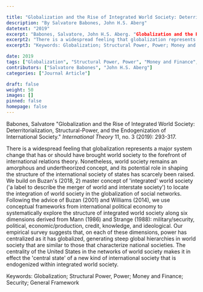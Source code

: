 ```yaml
---

title: "Globalization and the Rise of Integrated World Society: Deterritorialization, Structural-Power, and the Endogenization of International Society."
description: "By Salvatore Babones, John H.S. Aberg"
datetext: "2019"
excerpt: "Babones, Salvatore, John H.S. Aberg. "Globalization and the Rise of Integrated World Society: Deterritorialization, Structural-Power, and the Endogenization of International Society." International Theory 11, no. 3 (2019): 293-317."
excerpt2: "There is a widespread feeling that globalization represents a major system change that has or should have brought world society to the forefront of international relations theory. Nonetheless, world society remains an amorphous and undertheorized concept, and its potential role in shaping the structure of the international society of states has scarcely been raised. We build on Buzan's (2018, 2) master concept of 'integrated' world society ('a label to describe the merger of world and interstate society') to locate the integration of world society in the globalization of social networks. Following the advice of Buzan (2001) and Williams (2014), we use conceptual frameworks from international political economy to systematically explore the structure of integrated world society along six dimensions derived from Mann (1986) and Strange (1988): military/security, political, economic/production, credit, knowledge, and ideological. Our empirical survey suggests that, on each of these dimensions, power has centralized as it has globalized, generating steep global hierarchies in world society that are similar to those that characterize national societies. The centrality of the United States in the networks of world society makes it, in effect, the 'central state' of a new kind of international society that is endogenized within integrated world society."
excerpt3: "Keywords: Globalization; Structural Power, Power; Money and Finance; Security; General Framework"

date: 2019
tags: ["Globalization", "Structural Power, Power", "Money and Finance", "Security", "General Framework", "Strange-Influenced Works", "2010's"]
contributors: ["Salvatore Babones", "John H.S. Aberg"]
categories: ["Journal Article"]

draft: false
weight: 50
images: []
pinned: false
homepage: false
---
```


Babones, Salvatore "Globalization and the Rise of Integrated World Society: Deterritorialization, Structural-Power, and the Endogenization of International Society." *International Theory* 11, no. 3 (2019): 293-317.

There is a widespread feeling that globalization represents a major system change that has or should have brought world society to the forefront of international relations theory. Nonetheless, world society remains an amorphous and undertheorized concept, and its potential role in shaping the structure of the international society of states has scarcely been raised. We build on Buzan's (2018, 2) master concept of 'integrated' world society ('a label to describe the merger of world and interstate society') to locate the integration of world society in the globalization of social networks. Following the advice of Buzan (2001) and Williams (2014), we use conceptual frameworks from international political economy to systematically explore the structure of integrated world society along six dimensions derived from Mann (1986) and Strange (1988): military/security, political, economic/production, credit, knowledge, and ideological. Our empirical survey suggests that, on each of these dimensions, power has centralized as it has globalized, generating steep global hierarchies in world society that are similar to those that characterize national societies. The centrality of the United States in the networks of world society makes it in effect the 'central state' of a new kind of international society that is endogenized within integrated world society.

Keywords: Globalization; Structural Power, Power; Money and Finance; Security; General Framework
